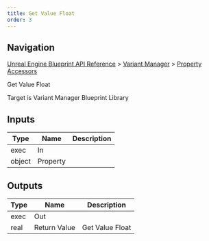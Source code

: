 ```yaml
---
title: Get Value Float
order: 3
---
```

## Navigation

[Unreal Engine Blueprint API Reference](https://dev.epicgames.com/documentation/en-us/unreal-engine/BlueprintAPI) > [Variant Manager](https://dev.epicgames.com/documentation/en-us/unreal-engine/BlueprintAPI/VariantManager) > [Property Accessors](https://dev.epicgames.com/documentation/en-us/unreal-engine/BlueprintAPI/VariantManager/PropertyAccessors)

Get Value Float

Target is Variant Manager Blueprint Library

## Inputs

| Type | Name | Description |
| --- | --- | --- |
| exec | In |  |
| object | Property |  |

## Outputs

| Type | Name | Description |
| --- | --- | --- |
| exec | Out |  |
| real | Return Value | Get Value Float |
